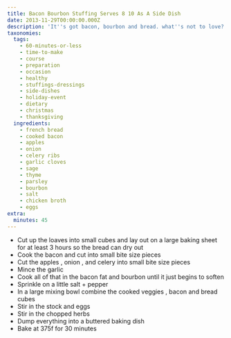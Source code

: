```yaml
---
title: Bacon Bourbon Stuffing Serves 8 10 As A Side Dish
date: 2013-11-29T00:00:00.000Z
description: 'It''s got bacon, bourbon and bread. what''s not to love?!'
taxonomies:
  tags:
    - 60-minutes-or-less
    - time-to-make
    - course
    - preparation
    - occasion
    - healthy
    - stuffings-dressings
    - side-dishes
    - holiday-event
    - dietary
    - christmas
    - thanksgiving
  ingredients:
    - french bread
    - cooked bacon
    - apples
    - onion
    - celery ribs
    - garlic cloves
    - sage
    - thyme
    - parsley
    - bourbon
    - salt
    - chicken broth
    - eggs
extra:
  minutes: 45
---
```

 - Cut up the loaves into small cubes and lay out on a large baking sheet for at least 3 hours so the bread can dry out
 - Cook the bacon and cut into small bite size pieces
 - Cut the apples , onion , and celery into small bite size pieces
 - Mince the garlic
 - Cook all of that in the bacon fat and bourbon until it just begins to soften
 - Sprinkle on a little salt + pepper
 - In a large mixing bowl combine the cooked veggies , bacon and bread cubes
 - Stir in the stock and eggs
 - Stir in the chopped herbs
 - Dump everything into a buttered baking dish
 - Bake at 375f for 30 minutes
